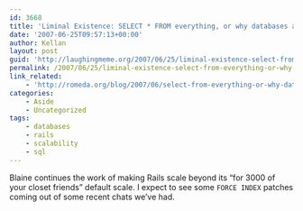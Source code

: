 ```yaml
---
id: 3668
title: 'Liminal Existence: SELECT * FROM everything, or why databases are awesome.'
date: '2007-06-25T09:57:13+00:00'
author: Kellan
layout: post
guid: 'http://laughingmeme.org/2007/06/25/liminal-existence-select-from-everything-or-why-databases-are-awesome/'
permalink: /2007/06/25/liminal-existence-select-from-everything-or-why-databases-are-awesome/
link_related:
    - 'http://romeda.org/blog/2007/06/select-from-everything-or-why-databases.html'
categories:
    - Aside
    - Uncategorized
tags:
    - databases
    - rails
    - scalability
    - sql
---
```


Blaine continues the work of making Rails scale beyond its “for 3000 of your closet friends” default scale. I expect to see some `FORCE INDEX` patches coming out of some recent chats we’ve had.